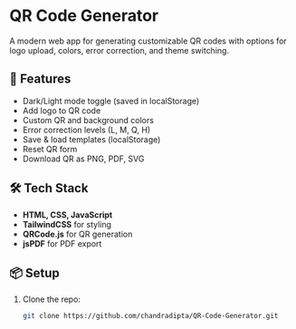 # QR Code Generator

A modern web app for generating customizable QR codes with options for logo upload, colors, error correction, and theme switching.

## 🚀 Features
- Dark/Light mode toggle (saved in localStorage)
- Add logo to QR code
- Custom QR and background colors
- Error correction levels (L, M, Q, H)
- Save & load templates (localStorage)
- Reset QR form
- Download QR as PNG, PDF, SVG

## 🛠️ Tech Stack
- **HTML, CSS, JavaScript**
- **TailwindCSS** for styling
- **QRCode.js** for QR generation
- **jsPDF** for PDF export

## 📦 Setup
1. Clone the repo:
   ```bash
   git clone https://github.com/chandradipta/QR-Code-Generator.git
